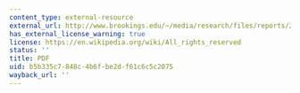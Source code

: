 ```yaml
---
content_type: external-resource
external_url: http://www.brookings.edu/~/media/research/files/reports/2006/10/russia/2006russia.pdf
has_external_license_warning: true
license: https://en.wikipedia.org/wiki/All_rights_reserved
status: ''
title: PDF
uid: b5b335c7-848c-4b6f-be2d-f61c6c5c2075
wayback_url: ''
---
```

